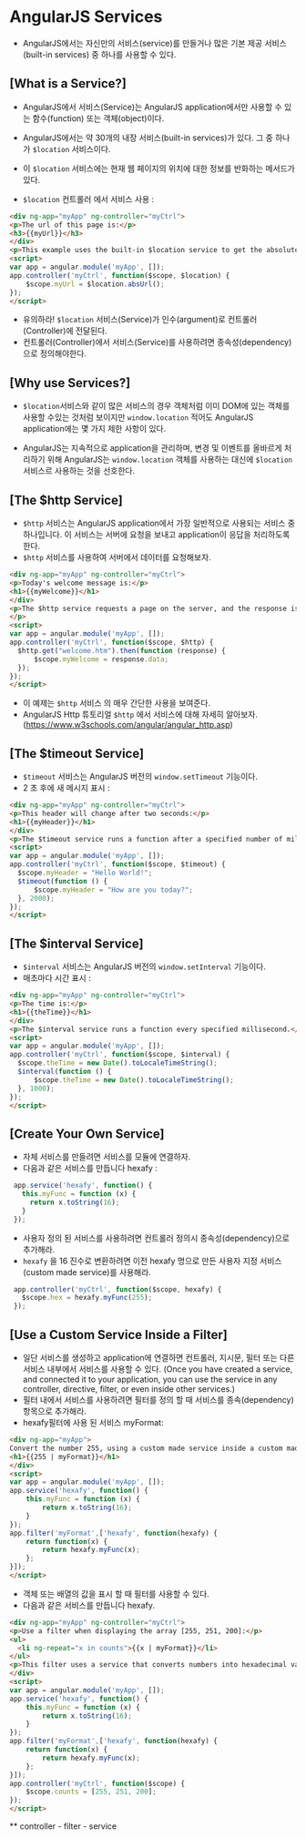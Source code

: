 # AngularJS Services
 - AngularJS에서는 자신만의 서비스(service)를 만들거나 많은 기본 제공 서비스(built-in services) 중 하나를 사용할 수 있다.


## [What is a Service?]
 - AngularJS에서 서비스(Service)는 AngularJS application에서만 사용할 수 있는 함수(function) 또는 객체(object)이다.
 - AngularJS에서는 약 30개의 내장 서비스(built-in services)가 있다. 그 중 하나가 `$location` 서비스이다.
 - 이 `$location` 서비스에는 현재 웹 페이지의 위치에 대한 정보를 반화하는 메서드가 있다.</br>

 - `$location` 컨트롤러 에서 서비스 사용 :
~~~HTML
<div ng-app="myApp" ng-controller="myCtrl">
<p>The url of this page is:</p>
<h3>{{myUrl}}</h3>
</div>
<p>This example uses the built-in $location service to get the absolute url of the page.</p>
<script>
var app = angular.module('myApp', []);
app.controller('myCtrl', function($scope, $location) {
    $scope.myUrl = $location.absUrl();
});
</script>
~~~
 - 유의하라! `$location` 서비스(Service)가 인수(argument)로 컨트롤러(Controller)에 전달된다.
 - 컨트롤러(Controller)에서 서비스(Service)를 사용하려면 종속성(dependency)으로 정의해야한다.


## [Why use Services?]
 - `$location`서비스와 같이 많은 서비스의 경우 객체처럼 이미 DOM에 있는 객체를 사용할 수있는 것처럼 보이지만 `window.location` 적어도 AngularJS application에는 몇 가지 제한 사항이 있다.

 - AngularJS는 지속적으로 application을 관리하며, 변경 및 이벤트를 올바르게 처리하기 위해 AngularJS는 `window.location` 객체를 사용하는 대신에 `$location` 서비스르 사용하는 것을 선호한다.


## [The $http Service]
 - `$http` 서비스는 AngularJS application에서 가장 일반적으로 사용되는 서비스 중 하나입니다. 이 서비스는 서버에 요청을 보내고 application이 응답을 처리하도록한다.
 - `$http` 서비스를 사용하여 서버에서 데이터를 요청해보자.
~~~HTML
<div ng-app="myApp" ng-controller="myCtrl">
<p>Today's welcome message is:</p>
<h1>{{myWelcome}}</h1>
</div>
<p>The $http service requests a page on the server, and the response is set as the value of the "myWelcome" variable.
</p>
<script>
var app = angular.module('myApp', []);
app.controller('myCtrl', function($scope, $http) {
  $http.get("welcome.htm").then(function (response) {
      $scope.myWelcome = response.data;
  });
});
</script>
~~~
 - 이 예제는 `$http` 서비스 의 매우 간단한 사용을 보여준다.
 - AngularJS Http 튜토리얼 `$http` 에서 서비스에 대해 자세히 알아보자.
 (https://www.w3schools.com/angular/angular_http.asp)


## [The $timeout Service]
 - `$timeout` 서비스는 AngularJS 버전의 `window.setTimeout` 기능이다.
 -  2 초 후에 새 메시지 표시 :
~~~HTML
<div ng-app="myApp" ng-controller="myCtrl">
<p>This header will change after two seconds:</p>
<h1>{{myHeader}}</h1>
</div>
<p>The $timeout service runs a function after a specified number of milliseconds.</p>
<script>
var app = angular.module('myApp', []);
app.controller('myCtrl', function($scope, $timeout) {
  $scope.myHeader = "Hello World!";
  $timeout(function () {
      $scope.myHeader = "How are you today?";
  }, 2000);
});
</script>
~~~


## [The $interval Service]
 - `$interval` 서비스는 AngularJS 버전의 `window.setInterval` 기능이다.
 - 매초마다 시간 표시 :
~~~HTML
<div ng-app="myApp" ng-controller="myCtrl">
<p>The time is:</p>
<h1>{{theTime}}</h1>
</div>
<p>The $interval service runs a function every specified millisecond.</p>
<script>
var app = angular.module('myApp', []);
app.controller('myCtrl', function($scope, $interval) {
  $scope.theTime = new Date().toLocaleTimeString();
  $interval(function () {
      $scope.theTime = new Date().toLocaleTimeString();
  }, 1000);
});
</script>
~~~


## [Create Your Own Service]
 - 자체 서비스를 만들려면 서비스를 모듈에 연결하자.
 - 다음과 같은 서비스를 만듭니다 hexafy :
~~~JavaScript
 app.service('hexafy', function() {
   this.myFunc = function (x) {
     return x.toString(16);
   }
 });
~~~
 - 사용자 정의 된 서비스를 사용하려면 컨트롤러 정의시 종속성(dependency)으로 추가해라.
 - `hexafy` 을 16 진수로 변환하려면 이전 hexafy 명으로 만든 사용자 지정 서비스(custom made service)를 사용해라.

~~~JavaScript
 app.controller('myCtrl', function($scope, hexafy) {
   $scope.hex = hexafy.myFunc(255);
 });
 ~~~


## [Use a Custom Service Inside a Filter]
 - 일단 서비스를 생성하고 application에 연결하면 컨트롤러, 지시문, 필터 또는 다른 서비스 내부에서 서비스를 사용할 수 있다.
(Once you have created a service, and connected it to your application, you can use the service in any controller, directive, filter, or even inside other services.)
- 필터 내에서 서비스를 사용하려면 필터를 정의 할 때 서비스를 종속(dependency) 항목으로 추가해라.
- hexafy필터에 사용 된 서비스 myFormat:

~~~HTML
<div ng-app="myApp">
Convert the number 255, using a custom made service inside a custom made filter:
<h1>{{255 | myFormat}}</h1>
</div>
<script>
var app = angular.module('myApp', []);
app.service('hexafy', function() {
    this.myFunc = function (x) {
        return x.toString(16);
    }
});
app.filter('myFormat',['hexafy', function(hexafy) {
    return function(x) {
        return hexafy.myFunc(x);
    };
}]);
</script>
~~~

 - 객체 또는 배열의 값을 표시 할 때 필터를 사용할 수 있다.
 - 다음과 같은 서비스를 만듭니다 hexafy.
~~~HTML
<div ng-app="myApp" ng-controller="myCtrl">
<p>Use a filter when displaying the array [255, 251, 200]:</p>
<ul>
  <li ng-repeat="x in counts">{{x | myFormat}}</li>
</ul>
<p>This filter uses a service that converts numbers into hexadecimal values.</p>
</div>
<script>
var app = angular.module('myApp', []);
app.service('hexafy', function() {
    this.myFunc = function (x) {
        return x.toString(16);
    }
});
app.filter('myFormat',['hexafy', function(hexafy) {
    return function(x) {
        return hexafy.myFunc(x);
    };
}]);
app.controller('myCtrl', function($scope) {
    $scope.counts = [255, 251, 200];
});
</script>
~~~
** controller - filter - service
